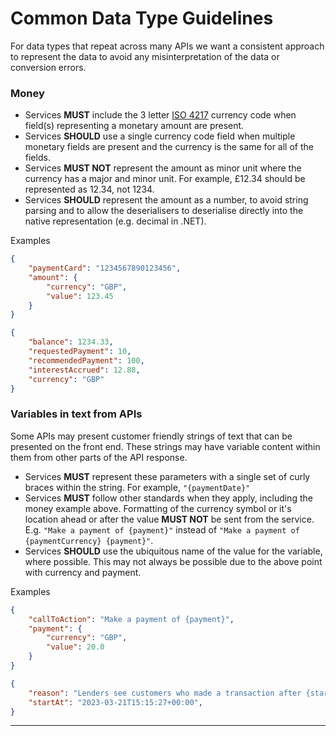 # Common Data Type Guidelines

For data types that repeat across many APIs we want a consistent approach to represent the data to avoid any misinterpretation of the data or conversion errors.

### Money

* Services **MUST** include the 3 letter [ISO 4217](https://www.iso.org/iso-4217-currency-codes.html) currency code when field(s) representing a monetary amount are present.
* Services **SHOULD** use a single currency code field when multiple monetary fields are present and the currency is the same for all of the fields. 
* Services **MUST NOT** represent the amount as minor unit where the currency has a major and minor unit. For example, £12.34 should be represented as 12.34, not 1234.
* Services **SHOULD** represent the amount as a number, to avoid string parsing and to allow the deserialisers to deserialise directly into the native representation (e.g. decimal in .NET).

Examples
```json
{
    "paymentCard": "1234567890123456",
    "amount": {
        "currency": "GBP",
        "value": 123.45
    }
}
```

```json
{
    "balance": 1234.33,
    "requestedPayment": 10,
    "recommendedPayment": 100,
    "interestAccrued": 12.88,
    "currency": "GBP"
}
```

### Variables in text from APIs

Some APIs may present customer friendly strings of text that can be presented on the front end. These strings may have variable content within them from other parts of the API response.

* Services **MUST** represent these parameters with a single set of curly braces within the string. For example, `"{paymentDate}"`
* Services **MUST** follow other standards when they apply, including the money example above. Formatting of the currency symbol or it's location ahead or after the value **MUST NOT** be sent from the service. E.g. `"Make a payment of {payment}"` instead of `"Make a payment of {paymentCurrency} {payment}"`.
* Services **SHOULD** use the ubiquitous name of the value for the variable, where possible. This may not always be possible due to the above point with currency and payment.

Examples
```json
{
    "callToAction": "Make a payment of {payment}",
    "payment": {
        "currency": "GBP",
        "value": 20.0
    }
}
```

```json
{
    "reason": "Lenders see customers who made a transaction after {startAt} higher risk.",
    "startAt": "2023-03-21T15:15:27+00:00",
}
```

---
